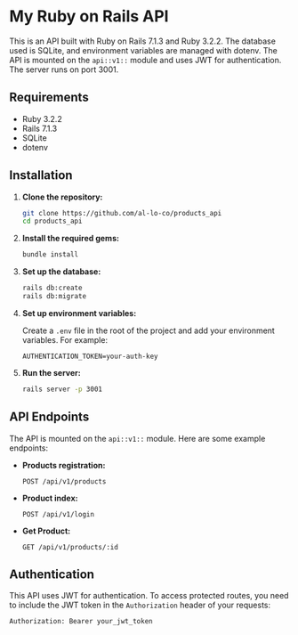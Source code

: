 # My Ruby on Rails API

This is an API built with Ruby on Rails 7.1.3 and Ruby 3.2.2. The database used is SQLite, and environment variables are managed with dotenv. The API is mounted on the `api::v1::` module and uses JWT for authentication. The server runs on port 3001.

## Requirements

- Ruby 3.2.2
- Rails 7.1.3
- SQLite
- dotenv

## Installation

1. **Clone the repository:**

    ```bash
    git clone https://github.com/al-lo-co/products_api
    cd products_api
    ```

2. **Install the required gems:**

    ```bash
    bundle install
    ```

3. **Set up the database:**

    ```bash
    rails db:create
    rails db:migrate
    ```

4. **Set up environment variables:**

    Create a `.env` file in the root of the project and add your environment variables. For example:

    ```plaintext
    AUTHENTICATION_TOKEN=your-auth-key
    ```

5. **Run the server:**

    ```bash
    rails server -p 3001
    ```

## API Endpoints

The API is mounted on the `api::v1::` module. Here are some example endpoints:

- **Products registration:**

    ```http
    POST /api/v1/products
    ```

- **Product index:**

    ```http
    POST /api/v1/login
    ```

- **Get Product:**

    ```http
    GET /api/v1/products/:id
    ```

## Authentication

This API uses JWT for authentication. To access protected routes, you need to include the JWT token in the `Authorization` header of your requests:

```http
Authorization: Bearer your_jwt_token
